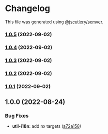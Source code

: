 # Changelog

This file was generated using [@jscutlery/semver](https://github.com/jscutlery/semver).

### [1.0.5](https://gitlab.migoinc.com/migotv/paintbox/compare/util-i18n@1.0.4...util-i18n@1.0.5) (2022-09-02)

### [1.0.4](https://gitlab.migoinc.com/migotv/paintbox/compare/util-i18n@1.0.3...util-i18n@1.0.4) (2022-09-02)

### [1.0.3](https://gitlab.migoinc.com/migotv/paintbox/compare/util-i18n@1.0.2...util-i18n@1.0.3) (2022-09-02)

### [1.0.2](https://gitlab.migoinc.com/migotv/paintbox/compare/util-i18n@1.0.1...util-i18n@1.0.2) (2022-09-02)

### [1.0.1](https://gitlab.migoinc.com/migotv/paintbox/compare/util-i18n@1.0.0...util-i18n@1.0.1) (2022-09-02)

## 1.0.0 (2022-08-24)


### Bug Fixes

* **util-i18n:** add nx targets ([a72a158](https://gitlab.migoinc.com/migotv/paintbox/commit/a72a1580653a2e635c97ca894663b8ffe4b4b912))
